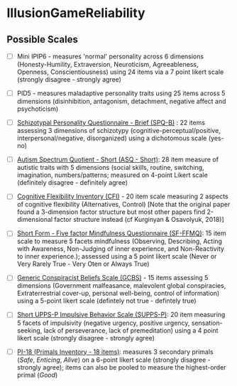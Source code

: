 # IllusionGameReliability

## Possible Scales
- [ ] Mini IPIP6 - measures 'normal' personality  across 6 dimensions (Honesty-Humility, Extraversion, Neuroticism, Agreeableness, Openness, Conscientiousness) using 24 items via a 7 point likert scale (strongly disagree - strongly agree)

- [ ] PID5 - measures maladaptive personality traits using 25 items across 5 dimensions (disinhibition, antagonism, detachment, negative affect and psychoticism)

- [ ] [Schizotypal Personality Questionnaire - Brief (SPQ-B)](https://psycnet.apa.org/doi/10.1521/pedi.1995.9.4.346) : 22 items assessing 3 dimensions of schizotypy (cognitive-perceptual/positive, interpersonal/negative, disorganized) using a dichotomous scale (yes-no)
 
- [ ] [Autism Spectrum Quotient - Short (ASQ - Short)](https://www.ncbi.nlm.nih.gov/pmc/articles/PMC3076581/): 28 item measure of autistic traits with 5 dimensions (social skills, routine, switching, imagination, numbers/patterns; measured on 4-point Likert scale (definitely disagree - definitely agree)

- [ ] [Cognitive Flexibility Inventory (CFI)](https://link.springer.com/article/10.1007/s10608-009-9276-4) - 20 item scale measuring 2 aspects of cognitive flexibility (Alternatives, Control) [Note that the original paper found a 3-dimension factor structure but most other papers find 2-dimensional factor structure instead (cf Kurginyan & Osavolyuk, 2018)]

- [ ] [Short Form - Five factor Mindfulness Questionnaire (SF-FFMQ)](https://doi.org/10.3389%2Ffpsyg.2019.03031): 15 item scale to measure 5 facets mindfulness (Observing, Describing, Acting with Awareness, Non-Judging of inner experience, and Non-Reactivity to inner experience.); assessed using a 5 point likert scale (Never or Very Rarely True - Very Oten or Always True) 

- [ ] [Generic Conspiracist Beliefs Scale (GCBS)](https://doi.org/10.3389/fpsyg.2013.00279) - 15 items assessing 5 dimensions (Government malfeasance, malevolent global conspiracies, Extraterrestrial cover-up, personal well-being, control of information) using a 5-point likert scale (defintely not true - defintely true)

- [ ]  [Short UPPS-P Impulsive Behavior Scale (SUPPS-P)](https://doi.org/10.3389/fpsyt.2019.00139): 20 item measuring 5 facets of impulsivity (negative urgency, positive urgency, sensation-seeking, lack of perseverance, lack of premeditation) using a 4 point likert scale (strongly disagree - strongly agree)

- [ ] [PI-18 (Primals Inventory - 18 items)](http://dx.doi.org/10.1037/pas0001055): measures 3 secondary primals (*Safe*, *Enticing*, *Alive*) on a 6-point likert scale (strongly disagree - strongly agree); items can also be pooled to measure the highest-order primal (*Good*)
